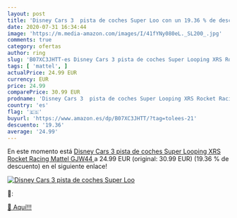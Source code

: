 ```yaml
---
layout: post
title: 'Disney Cars 3  pista de coches Super Loo con un 19.36 % de descuento'
date: 2020-07-31 16:34:44
image: 'https://m.media-amazon.com/images/I/41fYNy080eL._SL200_.jpg'
comments: true
category: ofertas
author: ring
slug: 'B07XC3JHTT-es Disney Cars 3 pista de coches Super Looping XRS Rocket...'
tags: [ 'mattel', ]
actualPrice: 24.99 EUR
currency: EUR
price: 24.99
comparePrice: 30.99 EUR
prodname: 'Disney Cars 3  pista de coches Super Looping XRS Rocket Racing  Mattel GJW44 '
country: 'es'
flag: '🇪🇸'
buyurl: 'https://www.amazon.es/dp/B07XC3JHTT/?tag=tolees-21'
descuento: '19.36'
average: '24.99'
---
```


En este momento está [Disney Cars 3  pista de coches Super Looping XRS Rocket Racing  Mattel GJW44 ](https://www.amazon.es/dp/B07XC3JHTT/?tag=tolees-21) a 24.99 EUR (original: 30.99 EUR) (19.36 %  de descuento) en el siguiente enlace!

[![Disney Cars 3  pista de coches Super Loo](https://m.media-amazon.com/images/I/41fYNy080eL._SL200_.jpg)](https://www.amazon.es/dp/B07XC3JHTT/?tag=tolees-21)

🔎:


[🛒 Aquí!!!](https://www.amazon.es/dp/B07XC3JHTT/?tag=tolees-21)

